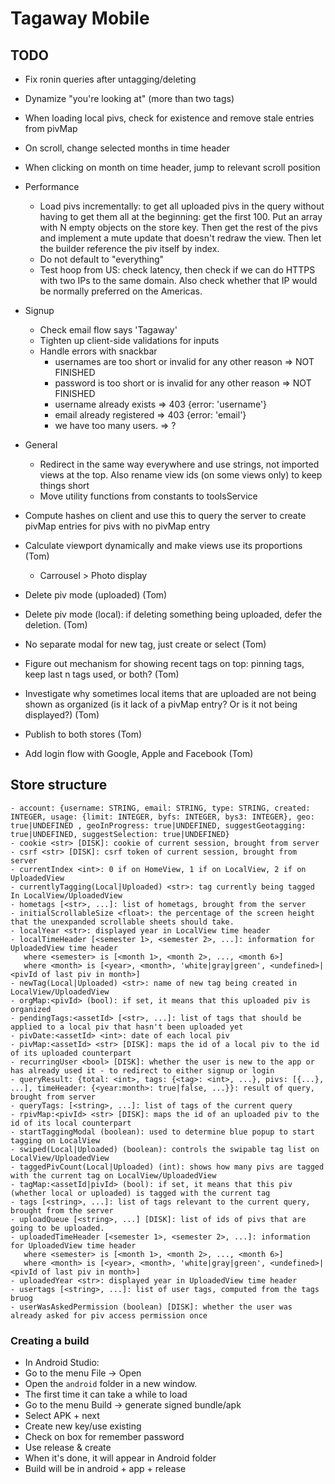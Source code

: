 # Tagaway Mobile

## TODO

- Fix ronin queries after untagging/deleting
- Dynamize "you're looking at" (more than two tags)
- When loading local pivs, check for existence and remove stale entries from pivMap
- On scroll, change selected months in time header
- When clicking on month on time header, jump to relevant scroll position
- Performance
   - Load pivs incrementally: to get all uploaded pivs in the query without having to get them all at the beginning: get the first 100. Put an array with N empty objects on the store key. Then get the rest of the pivs and implement a mute update that doesn't redraw the view. Then let the builder reference the piv itself by index.
   - Do not default to "everything"
   - Test hoop from US: check latency, then check if we can do HTTPS with two IPs to the same domain. Also check whether that IP would be normally preferred on the Americas.
- Signup
  - Check email flow says 'Tagaway'
  - Tighten up client-side validations for inputs
  - Handle errors with snackbar
      - usernames are too short or invalid for any other reason => NOT FINISHED
      - password is too short or is invalid for any other reason => NOT FINISHED
      - username already exists => 403 {error: 'username'}
      - email already registered => 403 {error: 'email'}
      - we have too many users. => ?
- General
   - Redirect in the same way everywhere and use strings, not imported views at the top. Also rename view ids (on some views only) to keep things short
   - Move utility functions from constants to toolsService
- Compute hashes on client and use this to query the server to create pivMap entries for pivs with no pivMap entry

- Calculate viewport dynamically and make views use its proportions (Tom)
  - Carrousel > Photo display
- Delete piv mode (uploaded) (Tom)
- Delete piv mode (local): if deleting something being uploaded, defer the deletion. (Tom)
- No separate modal for new tag, just create or select (Tom)
- Figure out mechanism for showing recent tags on top: pinning tags, keep last n tags used, or both? (Tom)
- Investigate why sometimes local items that are uploaded are not being shown as organized (is it lack of a pivMap entry? Or is it not being displayed?) (Tom)
- Publish to both stores (Tom)
- Add login flow with Google, Apple and Facebook (Tom)

## Store structure

```
- account: {username: STRING, email: STRING, type: STRING, created: INTEGER, usage: {limit: INTEGER, byfs: INTEGER, bys3: INTEGER}, geo: true|UNDEFINED , geoInProgress: true|UNDEFINED, suggestGeotagging: true|UNDEFINED, suggestSelection: true|UNDEFINED}
- cookie <str> [DISK]: cookie of current session, brought from server
- csrf <str> [DISK]: csrf token of current session, brought from server
- currentIndex <int>: 0 if on HomeView, 1 if on LocalView, 2 if on UploadedView
- currentlyTagging(Local|Uploaded) <str>: tag currently being tagged In LocalView/UploadedView
- hometags [<str>, ...]: list of hometags, brought from the server
- initialScrollableSize <float>: the percentage of the screen height that the unexpanded scrollable sheets should take.
- localYear <str>: displayed year in LocalView time header
- localTimeHeader [<semester 1>, <semester 2>, ...]: information for UploadedView time header
   where <semester> is [<month 1>, <month 2>, ..., <month 6>]
   where <month> is [<year>, <month>, 'white|gray|green', <undefined>|<pivId of last piv in month>]
- newTag(Local|Uploaded) <str>: name of new tag being created in LocalView/UploadedView
- orgMap:<pivId> (bool): if set, it means that this uploaded piv is organized
- pendingTags:<assetId> [<str>, ...]: list of tags that should be applied to a local piv that hasn't been uploaded yet
- pivDate:<assetId> <int>: date of each local piv
- pivMap:<assetId> <str> [DISK]: maps the id of a local piv to the id of its uploaded counterpart
- recurringUser <bool> [DISK]: whether the user is new to the app or has already used it - to redirect to either signup or login
- queryResult: {total: <int>, tags: {<tag>: <int>, ...}, pivs: [{...}, ...], timeHeader: {<year:month>: true|false, ...}}: result of query, brought from server
- queryTags: [<string>, ...]: list of tags of the current query
- rpivMap:<pivId> <str> [DISK]: maps the id of an uploaded piv to the id of its local counterpart
- startTaggingModal (boolean): used to determine blue popup to start tagging on LocalView
- swiped(Local|Uploaded) (boolean): controls the swipable tag list on LocalView/UploadedView
- taggedPivCount(Local|Uploaded) (int): shows how many pivs are tagged with the current tag on LocalView/UploadedView
- tagMap:<assetId|pivId> (bool): if set, it means that this piv (whether local or uploaded) is tagged with the current tag
- tags [<string>, ...]: list of tags relevant to the current query, brought from the server
- uploadQueue [<string>, ...] [DISK]: list of ids of pivs that are going to be uploaded.
- uploadedTimeHeader [<semester 1>, <semester 2>, ...]: information for UploadedView time header
   where <semester> is [<month 1>, <month 2>, ..., <month 6>]
   where <month> is [<year>, <month>, 'white|gray|green', <undefined>|<pivId of last piv in month>]
- uploadedYear <str>: displayed year in UploadedView time header
- usertags [<string>, ...]: list of user tags, computed from the tags bruog
- userWasAskedPermission (boolean) [DISK]: whether the user was already asked for piv access permission once
```

### Creating a build

- In Android Studio:
- Go to the menu File -> Open
- Open the `android` folder in a new window.
- The first time it can take a while to load
- Go to the menu Build -> generate signed bundle/apk
- Select APK + next
- Create new key/use existing
- Check on box for remember password
- Use release & create
- When it's done, it will appear in Android folder
- Build will be in android + app + release

